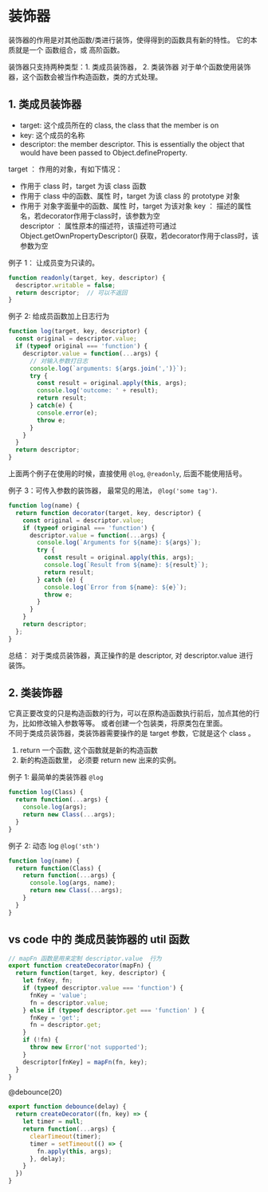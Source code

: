 # 装饰器

装饰器的作用是对其他函数/类进行装饰，使得得到的函数具有新的特性。
它的本质就是一个 函数组合，或 高阶函数。 

装饰器只支持两种类型：1. 类成员装饰器， 2. 类装饰器
对于单个函数使用装饰器，这个函数会被当作构造函数，类的方式处理。  

## 1. 类成员装饰器
* target: 这个成员所在的 class, the class that the member is on
* key: 这个成员的名称   
* descriptor: the member descriptor. This is essentially the object that would have been passed to Object.defineProperty.


target ： 作用的对象，有如下情况：
  * 作用于 class 时，target 为该 class 函数
  * 作用于 class 中的函数、属性 时，target 为该 class 的 prototype 对象
  * 作用于 对象字面量中的函数、属性 时，target 为该对象
key ： 描述的属性名，若decorator作用于class时，该参数为空   
descriptor ： 属性原本的描述符，该描述符可通过 Object.getOwnPropertyDescriptor() 获取，若decorator作用于class时，该参数为空


例子 1： 让成员变为只读的。  
```js
function readonly(target, key, descriptor) {
  descriptor.writable = false;
  return descriptor;  // 可以不返回
}
```

例子 2: 给成员函数加上日志行为
```js
function log(target, key, descriptor) {
  const original = descriptor.value;
  if (typeof original === 'function') {
    descriptor.value = function(...args) {
      // 对输入参数打日志
      console.log(`arguments: ${args.join(',')}`);
      try {
        const result = original.apply(this, args);
        console.log('outcome: ' + result);
        return result;
      } catch(e) {
        console.error(e);
        throw e;
      }
    }
  }
  return descriptor;
}
```
上面两个例子在使用的时候，直接使用 `@log`, `@readonly`, 后面不能使用括号。  


例子 3：可传入参数的装饰器， 最常见的用法， `@log('some tag')`.   
```js
function log(name) {
  return function decorator(target, key, descriptor) {
    const original = descriptor.value;
    if (typeof original === 'function') {
      descriptor.value = function(...args) {
        console.log(`Arguments for ${name}: ${args}`);
        try {
          const result = original.apply(this, args);
          console.log(`Result from ${name}: ${result}`);
          return result;
        } catch (e) {
          console.log(`Error from ${name}: ${e}`);
          throw e;
        }
      }
    }
    return descriptor;
  };
}
```
总结： 对于类成员装饰器，真正操作的是 descriptor, 对 descriptor.value 进行装饰。  


## 2. 类装饰器
它真正要改变的只是构造函数的行为，可以在原构造函数执行前后，加点其他的行为，比如修改输入参数等等。 或者创建一个包装类，将原类包在里面。         
不同于类成员装饰器，类装饰器需要操作的是 target 参数，它就是这个 class 。  
1. return 一个函数, 这个函数就是新的构造函数
2. 新的构造函数里， 必须要 return new 出来的实例。 

例子 1: 最简单的类装饰器 `@log`
```js
function log(Class) {
  return function(...args) {
    console.log(args);
    return new Class(...args);
  }
}
```

例子 2: 动态 log `@log('sth')`
```js
function log(name) {
  return function(Class) {
    return function(...args) {
      console.log(args, name);
      return new Class(...args);
    }
  }
}

```

## vs code 中的 类成员装饰器的 util 函数
```js
// mapFn 函数是用来定制 descriptor.value  行为 
export function createDecorator(mapFn) {
  return function(target, key, descriptor) {
    let fnKey, fn;
    if (typeof descriptor.value === 'function') {
      fnKey = 'value';
      fn = descriptor.value;
    } else if (typeof descriptor.get === 'function' ) {
      fnKey = 'get';
      fn = descriptor.get;
    }
    if (!fn) {
      throw new Error('not supported');
    }
    descriptor[fnKey] = mapFn(fn, key);
  }
}
```

@debounce(20)
```js
export function debounce(delay) {
  return createDecorator((fn, key) => {
    let timer = null;
    return function(...args) {
      clearTimeout(timer);
      timer = setTimeout(() => {
        fn.apply(this, args);
      }, delay);
    }
  })
}

```

